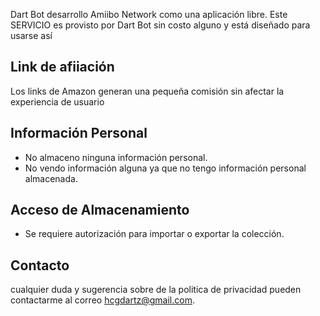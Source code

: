 Dart Bot desarrollo Amiibo Network como una aplicación libre. Este SERVICIO es provisto por Dart Bot sin costo alguno y está diseñado para usarse así

## Link de afiiación
Los links de Amazon generan una pequeña comisión sin afectar la experiencia de usuario

## Información Personal
* No almaceno ninguna información personal.
* No vendo información alguna ya que no tengo información personal almacenada.

## Acceso de Almacenamiento
* Se requiere autorización para importar o exportar la colección.

## Contacto
cualquier duda y sugerencia sobre de la politica de privacidad pueden contactarme al correo <hcgdartz@gmail.com>.
